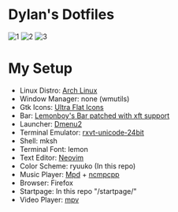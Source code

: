 # Dylan's Dotfiles

![1](http://i.imgur.com/49m2WFT.png)
![2](http://i.imgur.com/RvzglmC.png)
![3](http://i.imgur.com/IKxf2QT.png)

<!--- My Setup {{{ -->

# My Setup

* Linux Distro: [Arch Linux](https://www.archlinux.org/)
* Window Manager: none (wmutils)
* Gtk Icons: [Ultra Flat Icons](https://aur.archlinux.org/packages/ultra-flat-icons/)
* Bar: [Lemonboy's Bar patched with xft support](https://github.com/krypt-n/bar)
* Launcher: [Dmenu2](https://github.com/mrshankly/dmenu2)
* Terminal Emulator: [rxvt-unicode-24bit](https://aur4.archlinux.org/packages/rxvt-unicode-24bit/)
* Shell: mksh
* Terminal Font: lemon
* Text Editor: [Neovim](https://github.com/neovim/neovim)
* Color Scheme: ryuuko (In this repo)
* Music Player: [Mpd](http://www.musicpd.org/) + [ncmpcpp](http://ncmpcpp.rybczak.net/)
* Browser: Firefox
* Startpage: In this repo "/startpage/"
* Video Player: [mpv](https://github.com/mpv-player/mpv)

<!--- }}} -->


